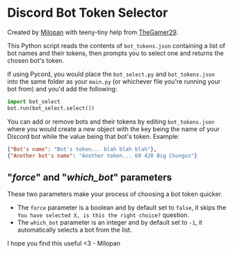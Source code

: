 # Discord Bot Token Selector
Created by [Milopan](https://github.com/khan-milopan) with teeny-tiny help from [TheGamer29](https://github.com/lowtiercompsci).

This Python script reads the contents of `bot_tokens.json` containing a list of bot names and their tokens, then prompts you to select one and returns the chosen bot's token.

If using Pycord, you would place the `bot_select.py` and `bot_tokens.json` into the same folder as your `main.py` (or whichever file you're running your bot from) and you'd add the following:
```python
import bot_select
bot.run(bot_select.select())
```

You can add or remove bots and their tokens by editing `bot_tokens.json` where you would create a new object with the key being the name of your Discord bot while the value being that bot's token.
Example:
```json
{"Bot's name": "Bot's token... blah blah blah"},
{"Another bot's name": "Another token... 69 420 Big Chungus"}
```

## "*force*" and "*which_bot*" parameters
These two parameters make your process of choosing a bot token quicker.
- The `force` parameter is a boolean and by default set to `false`, it skips the `You have selected X, is this the right choice?` question.
- The `which_bot` parameter is an integer and by default set to `-1`, it automatically selects a bot from the list.

I hope you find this useful <3 - Milopan
